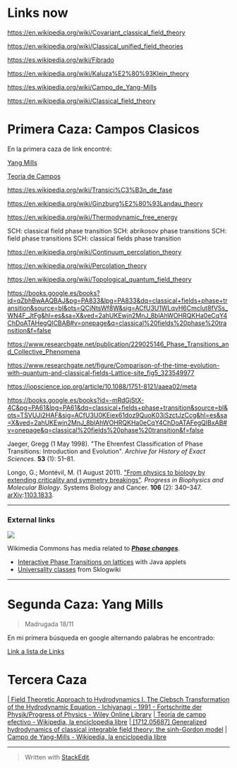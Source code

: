 # Links now

https://en.wikipedia.org/wiki/Covariant_classical_field_theory

https://en.wikipedia.org/wiki/Classical_unified_field_theories

https://es.wikipedia.org/wiki/Fibrado

https://en.wikipedia.org/wiki/Kaluza%E2%80%93Klein_theory

https://es.wikipedia.org/wiki/Campo_de_Yang-Mills

https://en.wikipedia.org/wiki/Classical_field_theory

# Primera Caza: Campos Clasicos

En la primera caza de link encontré:

[Yang Mills](https://es.wikipedia.org/wiki/Campo_de_Yang-Mills)

[Teoria de Campos](https://es.wikipedia.org/wiki/Teor%C3%ADa_de_campos)

https://es.wikipedia.org/wiki/Transici%C3%B3n_de_fase

https://en.wikipedia.org/wiki/Ginzburg%E2%80%93Landau_theory

https://en.wikipedia.org/wiki/Thermodynamic_free_energy

SCH: classical field phase transition
SCH: abrikosov phase transitions
SCH: field phase transitions
SCH: classical fields phase transition

https://en.wikipedia.org/wiki/Continuum_percolation_theory

https://en.wikipedia.org/wiki/Percolation_theory

https://en.wikipedia.org/wiki/Topological_quantum_field_theory

https://books.google.es/books?id=qZbhBwAAQBAJ&pg=PA833&lpg=PA833&dq=classical+fields+phase+transition&source=bl&ots=QCjNtsWf8W&sig=ACfU3U1WLqvH6CmcIut8fVSs_WN4F_JtFg&hl=es&sa=X&ved=2ahUKEwjn2MnJ_8blAhWOHRQKHa0eCqY4ChDoATAHegQICBAB#v=onepage&q=classical%20fields%20phase%20transition&f=false

https://www.researchgate.net/publication/229025146_Phase_Transitions_and_Collective_Phenomena

https://www.researchgate.net/figure/Comparison-of-the-time-evolution-with-quantum-and-classical-fields-Lattice-site_fig5_323549977

https://iopscience.iop.org/article/10.1088/1751-8121/aaea02/meta

https://books.google.es/books?id=-mRdGjStX-4C&pg=PA61&lpg=PA61&dq=classical+fields+phase+transition&source=bl&ots=TSVUJi2HAF&sig=ACfU3U0KEiex61doz9QuoK03iSzctJzCcg&hl=es&sa=X&ved=2ahUKEwjn2MnJ_8blAhWOHRQKHa0eCqY4ChDoATAFegQIBxAB#v=onepage&q=classical%20fields%20phase%20transition&f=false

Jaeger, Gregg (1 May 1998). "The Ehrenfest Classification of Phase Transitions: Introduction and Evolution". _Archive for History of Exact Sciences_. **53** (1): 51–81.

Longo, G.; Montévil, M. (1 August 2011). ["From physics to biology by extending criticality and symmetry breakings"](https://www.academia.edu/23155991). _Progress in Biophysics and Molecular Biology_. Systems Biology and Cancer. **106** (2): 340–347. [arXiv](https://en.wikipedia.org/wiki/ArXiv "ArXiv"):[1103.1833](https://arxiv.org/abs/1103.1833).

---

### External links

![](https://upload.wikimedia.org/wikipedia/en/thumb/4/4a/Commons-logo.svg/30px-Commons-logo.svg.png)

Wikimedia Commons has media related to _**[Phase changes](https://commons.wikimedia.org/wiki/Category:Phase_changes "commons:Category:Phase changes")**_.

-   [Interactive Phase Transitions on lattices](http://www.ibiblio.org/e-notes/Perc/contents.htm) with Java applets
-   [Universality classes](http://www.sklogwiki.org/SklogWiki/index.php/Universality_classes) from Sklogwiki


--- 

# Segunda Caza: Yang Mills
> Madrugada 18/11

En mi primera búsqueda en google alternando palabras he encontrado:

[Link a lista de Links](https://www.one-tab.com/page/5d9ieJoSQliDsr1MTc1aSA)

# Tercera Caza

[ | Field Theoretic Approach to Hydrodynamics I. The Clebsch Transformation of the Hydrodynamic Equation - Ichiyanagi - 1991 - Fortschritte der Physik/Progress of Physics - Wiley Online Library](https://onlinelibrary.wiley.com/doi/pdf/10.1002/prop.2190390104)
[ | Teoría de campo efectivo - Wikipedia, la enciclopedia libre](https://es.wikipedia.org/wiki/Teor%C3%ADa_de_campo_efectivo)
[ | [1712.05687] Generalized hydrodynamics of classical integrable field theory: the sinh-Gordon model](https://arxiv.org/abs/1712.05687)
[ | Campo de Yang-Mills - Wikipedia, la enciclopedia libre](https://es.wikipedia.org/wiki/Campo_de_Yang-Mills)

---

> Written with [StackEdit](https://stackedit.io/).
<!--stackedit_data:
eyJoaXN0b3J5IjpbMjEwMDE2MDI3LC0xMzA0NDczMzE0LC0zOT
QzOTYyMiwxMjEyNjgwNTE2LDQzMDc5NzA0OF19
-->